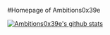 #Homepage of Ambitions0x39e

<a href="https://github.com/ambitions0x39e/ambitions0x39e"><img align="center" src="https://github-readme-stats.vercel.app/api?username=ambitions0x39e&show_icons=true&include_all_commits=true&theme=transparent&hide_border=true" alt="Ambitions0x39e's github stats" /></a>

